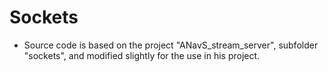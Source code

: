 # Sockets

* Source code is based on the project "ANavS_stream_server", subfolder "sockets", and modified slightly for the use in his project.
